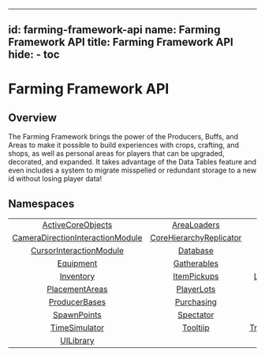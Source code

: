 
---
id: farming-framework-api
name: Farming Framework API
title: Farming Framework API
hide:
    - toc
---

<style>

.md-nav--primary .md-nav__link[for=__toc] ~ .md-nav {

    display: none;

}

</style>

# Farming Framework API

## Overview

The Farming Framework brings the power of the Producers, Buffs, and Areas to make it possible to build experiences with crops, crafting, and shops, as well as personal areas for players that can be upgraded, decorated, and expanded. It takes advantage of the Data Tables feature and even includes a system to migrate misspelled or redundant storage to a new id without losing player data!

## Namespaces

|   |   |   |   |
|:-:|:-:|:-:|:-:|
| [ActiveCoreObjects](../farming-framework-api/activecoreobjects.md) | [AreaLoaders](../farming-framework-api/arealoaders.md) | [Areas](../farming-framework-api/areas.md) | [Buffs](../farming-framework-api/buffs.md) |
| [CameraDirectionInteractionModule](../farming-framework-api/cameradirectioninteractionmodule.md) | [CoreHierarchyReplicator](../farming-framework-api/corehierarchyreplicator.md) | [Crafting](../farming-framework-api/crafting.md) | [Currency](../farming-framework-api/currency.md) |
| [CursorInteractionModule](../farming-framework-api/cursorinteractionmodule.md) | [Database](../farming-framework-api/database.md) | [DataMigration](../farming-framework-api/datamigration.md) | [Drops](../farming-framework-api/drops.md) |
| [Equipment](../farming-framework-api/equipment.md) | [Gatherables](../farming-framework-api/gatherables.md) | [IconManager](../farming-framework-api/iconmanager.md) | [InteractionManager](../farming-framework-api/interactionmanager.md) |
| [Inventory](../farming-framework-api/inventory.md) | [ItemPickups](../farming-framework-api/itempickups.md) | [LookInteractionModule](../farming-framework-api/lookinteractionmodule.md) | [Placeables](../farming-framework-api/placeables.md) |
| [PlacementAreas](../farming-framework-api/placementareas.md) | [PlayerLots](../farming-framework-api/playerlots.md) | [PlayerUpgrades](../farming-framework-api/playerupgrades.md) | [PointerInteractionModule](../farming-framework-api/pointerinteractionmodule.md) |
| [ProducerBases](../farming-framework-api/producerbases.md) | [Purchasing](../farming-framework-api/purchasing.md) | [RealTime](../farming-framework-api/realtime.md) | [ReliableEvents](../farming-framework-api/reliableevents.md) |
| [SpawnPoints](../farming-framework-api/spawnpoints.md) | [Spectator](../farming-framework-api/spectator.md) | [StringChunk](../farming-framework-api/stringchunk.md) | [Tags](../farming-framework-api/tags.md) |
| [TimeSimulator](../farming-framework-api/timesimulator.md) | [Tooltiip](../farming-framework-api/tooltiip.md) | [TriggerInteractionModule](../farming-framework-api/triggerinteractionmodule.md) | [TypedBitString](../farming-framework-api/typedbitstring.md) |
| [UILibrary](../farming-framework-api/uilibrary.md) |

